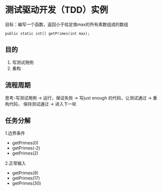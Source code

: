 # 测试驱动开发（TDD）实例

目标：编写一个函数，返回小于给定值max的所有素数组成的数组

    public static int[] getPrimes(int max);

## 目的

1. 写测试用例
2. 重构

## 流程周期

思考-写测试用例 -> 运行，保证失败 -> 写just enough 的代码，让测试通过 -> 重构代码， 保持测试通过 -> 进入下一轮


## 任务分解

1.边界条件

* getPrimes(0)
* getPrimes(-2)
* getPrimes(2)

2.正常输入

* getPrimes(9)
* getPrimes(17)
* getPrimes(30)
